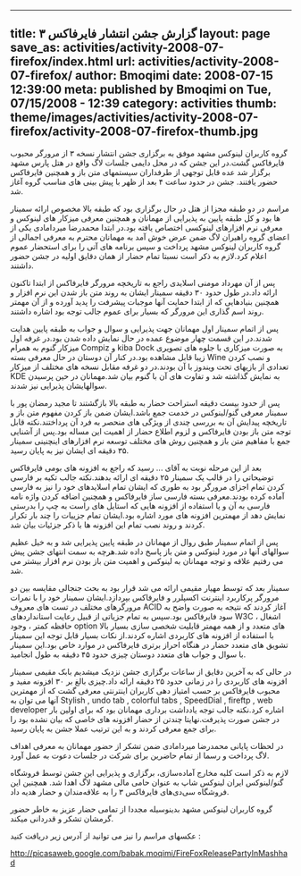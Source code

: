 ----------
title: گزارش جشن انتشار فایرفاکس ۳
layout: page
save_as: activities/activity-2008-07-firefox/index.html
url: activities/activity-2008-07-firefox/
author: Bmoqimi
date: 2008-07-15 12:39:00
meta: published by Bmoqimi on Tue, 07/15/2008 - 12:39
category: activities
thumb: theme/images/activities/activity-2008-07-firefox/activity-2008-07-firefox-thumb.jpg
----------
گروه کاربران لینوکس مشهد موفق به برگزاری جشن انتشار نسخه ۳ از مرورگر محبوب
فایرفاکس گشت.در این جشن که در محل دايمی جلسات لاگ واقع در هتل پارس مشهد برگزار
شد عده قابل توجهی از طرفداران سیستمهای متن باز و همچنین فایرفاکس حضور یافتند.
جشن در حدود ساعت ۴ بعد از ظهر با پیش بینی های مناسب گروه آغاز شد.

مراسم در دو طبقه مجزا از هتل در حال برگزاری بود که طبقه بالا مخصوص ارائه
سمینار ها بود و کل طبقه پایین به پذیرایی از مهمانان و همچنین معرفی میزکار های
لینوکس و معرفی نرم افزارهای لینوکسی اختصاص یافته بود.در ابتدا محمدرضا
میردامادی یکی از اعضای گروه راهبران لاگ ضمن عرض خوش آمد به مهمانان محترم به
معرفی اجمالی از گروه کاربران لینوکس مشهد پرداخت و سپس برنامه های آتی را برای
استحضار عموم اعلام کرد.لازم به ذکر است نسبتا تمام حضار از همان دقایق اولیه در
جشن حضور داشتند.



پس از آن مهرداد مومنی اسلایدی راجع به تاریخچه مرورگر فایرفاکس از ابتدا تاکنون
ارائه داد.در طول حدود ۳۰ دقیقه سمینار ایشان به روند متن باز شدن این نرم افزار
و همچنین بنیادهایی که از ابتدا حمایت آنها موجبات پیشرفت را پدید آورده و از آن
مهمتر روند اسم گذاری این مرورگر که بسیار برای عموم جالب توجه بود اشاره داشتند.



پس از اتمام سمینار اول مهمانان جهت پذیرایی و سوال و جواب به طبقه پایین هدایت
شدند.در این قسمت چهار موضوع عمده در حال نمایش داده شدن بود.در غرفه اول میزکار
گنوم به همرام Compiz و kiba Dock به صورت میزکاری با جلوه های تصویری زیبا قابل
مشاهده بود.در کنار آن دوستان در حال معرفی بسته Wine و نصب کردن تعدادی از
بازیهای تحت ویندوز با آن بودند.در دو غرفه مقابل نسخه های مختلف از میزکار KDE
به نمایش گذاشته شد و تفاوت های آن با گنوم بیان شد.مهمانان در حین پرسیدن
سوالهایشان پذیرایی نیز شدند.



پس از حدود بیست دقیقه استراحت حضار به طبقه بالا بازگشتند تا مجید رمضان پور با
سمینار معرفی گنو/لینوکس در خدمت جمع باشد.ایشان ضمن باز کردن مفهوم متن باز و
تاریخچه پیدایش آن به بررسی چندی از ویژگی های منحصر به فرد آن پرداختند.نکته
قابل توجه متن باز بودن فایرفاکس و لزوم اطلاع حضار از اهمیت این مساله بود.پس از
آشنایی جمع با مفاهیم متن باز و همچنین روش های مختلف توسعه نرم افزارهای
اینچنینی سمینار ۳۵ دقیقه ای ایشان نیز به پایان رسید.

بعد از این مرحله نوبت به آقای ... رسید که راجع به افزونه های بومی فایرفاکس
توضیحاتی را در قالب یک سمینار ۲۵ دقیقه ای ارائه بدهند.نکته جالب تکیه بر فارسی
کردن تمام اجزای مرورگر بود به طوری که ایشان تمام اسلایدهای خود را نیز به فارسی
آماده کرده بودند.معرفی بسته فارسی ساز فایرفاکس و همچنین اضافه کردن واژه نامه
فارسی به آن و یا استفاده از افزونه هایی که استایل های راست به چپ را بدرستی
نمایش دهد از مهمترین افزونه های مورد اشاره بود.ایشان تمام جزییات را چند بار
تکرار کردند و روند نصب تمام این افزونه ها با ذکر جزئیات بیان شد.



پس از اتمام سمینار طبق روال از مهمانان در طبقه پایین پذیرایی شد و به خیل عظیم
سوالهای آنها در مورد لینوکس و متن باز پاسخ داده شد.هرچه به سمت انتهای جشن پیش
می رفتیم علاقه و توجه مهمانان به لینوکس و اهمیت متن باز بودن نرم افزار بیشتر
می شد.

سمینار بعد که توسط مهیار مقیمی ارائه می شد قرار بود به بحث جنجالی مقایسه بین
دو مرورگر پرکاربرد اینترنت اکسپلرر و فایرفاکس بپردازد.ایشان سمینار خود را با
نمرات مرورگرهای مختلف در تست های معروف ACID آغاز کردند که نتیجه به صورت واضح
به سود فایرفاکس بود.سپس به تمام جزیاتی از قبیل رعایت استانداردهای W3C ، اشغال
حافظه کمتر ، وجود option های متعدد و از همه مهمتر قابلیت شخصی سازی بسیار بالا
با استفاده از افزونه های کاربردی اشاره کردند.از نکات بسیار قابل توجه این
سمینار تشویق های متعدد حضار در هنگاه احراز برتری فایرفاکس در موارد خاص بود.این
سمینار با سوال و جواب های متعدد دوستان چیزی حدود ۴۵ دقیقه به طول انجامید.



در حالی که به آخرین دقایق از ساعات برگزاری جشن نزدیک میشدیم بابک مقیمی سمینار
افزونه های کاربردی را در زمانی حدود ۲۵ دقیقه ارائه داد.چیزی بالغ بر ۳۰ افزونه
مفید و محبوب فایرفاکس بر حسب امتیاز دهی کاربران اینترنتی معرفی گشت که از
مهمترین آنها می توان به Stylish , undo tab , colorful tabs , SpeedDial ,
fireftp , web developer اشاره کرد.نکته جالب توجه یادداشت برداری مهمانان بود که
برای اولین بار در جشن صورت پذیرفت.نهایتا چندتن از حضار افزونه های خاصی که بیان
نشده بود را برای جمع معرفی کردند و به این ترتیب عملا جشن به پایان رسید.



در لحظات پایانی محمدرضا میردامادی ضمن تشکر از حضور مهمانان به معرفی اهداف لاگ
پرداخت و رسما از تمام حاضرین برای شرکت در جلسات دعوت به عمل آورد.

لازم به ذکر است کلیه مخارج آماده‌سازی، برگزاری و پذیرایی این جشن توسط فروشگاه
گنو/لینوکس ایران لینوکس شاپ به عنوان حامی مالی مشهد لاگ اهدا شد. همچنین این
فروشگاه سی‌دی‌های فایرفاکس ۳ را به علاقه‌مندان و حضار هدیه داد.

گروه کاربران لینوکس مشهد بدینوسیله مجددا از تمامی حضار عزیز به خاطر حضور
گرمشان تشکر و قدردانی میکند.

عکسهای مراسم را نیز می توانید از آدرس زیر دریافت کنید :  

<http://picasaweb.google.com/babak.moqimi/FireFoxReleasePartyInMashhad>



